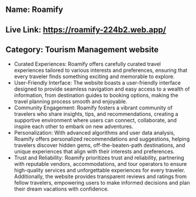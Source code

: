 ## Name: Roamify
## Live Link: https://roamify-224b2.web.app/
## Category: Tourism Management website

- Curated Experiences: Roamify offers carefully curated travel experiences tailored to various interests and preferences, ensuring that every traveler finds something exciting and memorable to explore.
- User-Friendly Interface: The website boasts a user-friendly interface designed to provide seamless navigation and easy access to a wealth of information, from destination guides to booking options, making the travel planning process smooth and enjoyable.
- Community Engagement: Roamify fosters a vibrant community of travelers who share insights, tips, and recommendations, creating a supportive environment where users can connect, collaborate, and inspire each other to embark on new adventures.
- Personalization: With advanced algorithms and user data analysis, Roamify offers personalized recommendations and suggestions, helping travelers discover hidden gems, off-the-beaten-path destinations, and unique experiences that align with their interests and preferences.
- Trust and Reliability: Roamify prioritizes trust and reliability, partnering with reputable vendors, accommodations, and tour operators to ensure high-quality services and unforgettable experiences for every traveler. Additionally, the website provides transparent reviews and ratings from fellow travelers, empowering users to make informed decisions and plan their dream vacations with confidence.
